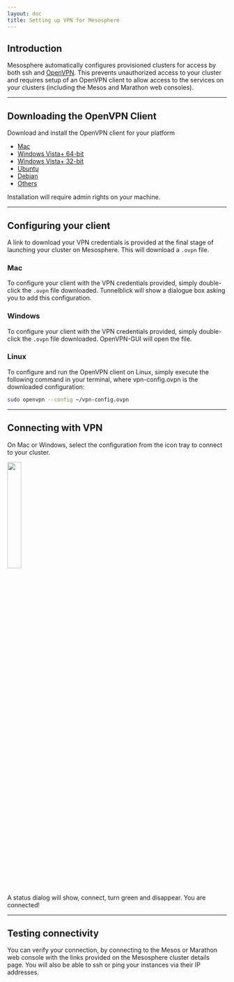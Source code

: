 ```yaml
---
layout: doc
title: Setting up VPN for Mesosphere
---
```


## Introduction
Mesosphere automatically configures provisioned clusters for access by both ssh and [OpenVPN](https://openvpn.net/). This prevents unauthorized access to your cluster and requires setup of an OpenVPN client to allow access to the services on your clusters (including the Mesos and Marathon web consoles).

***
## Downloading the OpenVPN Client

Download and install the OpenVPN client for your platform

* [Mac](http://sourceforge.net/projects/tunnelblick/files/All%20files/Tunnelblick_3.4.3_build_4055.4198.dmg/download)
* [Windows Vista+ 64-bit](http://swupdate.openvpn.org/community/releases/openvpn-install-2.3.4-I603-x86_64.exe)
* [Windows Vista+ 32-bit](http://swupdate.openvpn.org/community/releases/openvpn-install-2.3.4-I603-i686.exe)
* [Ubuntu](https://help.ubuntu.com/community/OpenVPN)
* [Debian](https://wiki.debian.org/OpenVPN)
* [Others](https://openvpn.net/index.php/open-source/downloads.html)

Installation will require admin rights on your machine.

***
## Configuring your client

A link to download your VPN credentials is provided at the final stage of launching your cluster on Mesosphere.  This will download a `.ovpn` file.

### Mac

To configure your client with the VPN credentials provided, simply double-click the `.ovpn` file downloaded. Tunnelblick will show a dialogue box asking you to add this configuration.

### Windows
To configure your client with the VPN credentials provided, simply double-click the `.ovpn` file downloaded. OpenVPN-GUI will open the file.

### Linux

To configure and run the OpenVPN client on Linux, simply execute the following command in your terminal, where vpn-config.ovpn is the downloaded configuration:

```sh
sudo openvpn --config ~/vpn-config.ovpn
```

***
## Connecting with VPN

On Mac or Windows, select the configuration from the icon tray to connect to your cluster.

<img src="{% asset_path vpn-selection.png %}" width="25%"  >

A status dialog will show, connect, turn green and disappear.  You are connected!

***
## Testing connectivity

You can verify your connection, by connecting to the Mesos or Marathon web console with the links provided on the Mesosphere cluster details page.  You will also be able to ssh or ping your instances via their IP addresses.
